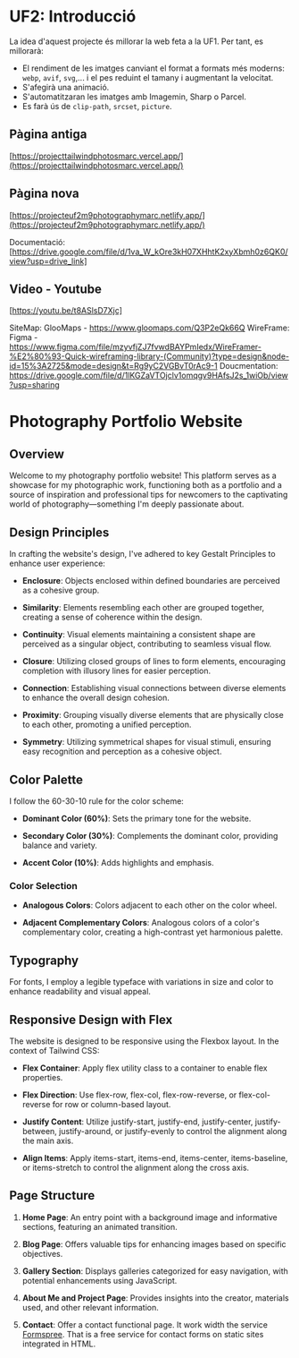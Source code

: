 # UF2: Introducció

La idea d'aquest projecte és millorar la web feta a la UF1. Per tant, es millorarà:

- El rendiment de les imatges canviant el format a formats més moderns: `webp`, `avif`, `svg`,... i el pes reduint el tamany i augmentant la velocitat.
- S'afegirà una animació.
- S'automatitzaran les imatges amb Imagemin, Sharp o Parcel.
- Es farà ús de `clip-path`, `srcset`, `picture`.

## Pàgina antiga
[https://projecttailwindphotosmarc.vercel.app/](https://projecttailwindphotosmarc.vercel.app/)

## Pàgina nova
[https://projecteuf2m9photographymarc.netlify.app/](https://projecteuf2m9photographymarc.netlify.app/)

Documentació:
[https://drive.google.com/file/d/1va_W_kOre3kH07XHhtK2xyXbmh0z6QK0/view?usp=drive_link]

## Video - Youtube
[https://youtu.be/t8ASlsD7Xjc]













SiteMap: GlooMaps - https://www.gloomaps.com/Q3P2eQk66Q
WireFrame: Figma - https://www.figma.com/file/mzyvfjZJ7fvwdBAYPmIedx/WireFramer-%E2%80%93-Quick-wireframing-library-(Community)?type=design&node-id=15%3A2725&mode=design&t=Rg9yC2VGBvT0rAc9-1 
Doucmentation: https://drive.google.com/file/d/1lKGZaVTOjclv1omqgv9HAfsJ2s_1wiOb/view?usp=sharing 


# Photography Portfolio Website

## Overview

Welcome to my photography portfolio website! This platform serves as a showcase for my photographic work, functioning both as a portfolio and a source of inspiration and professional tips for newcomers to the captivating world of photography—something I'm deeply passionate about.

## Design Principles

In crafting the website's design, I've adhered to key Gestalt Principles to enhance user experience:

- **Enclosure**: Objects enclosed within defined boundaries are perceived as a cohesive group.
  
- **Similarity**: Elements resembling each other are grouped together, creating a sense of coherence within the design.
  
- **Continuity**: Visual elements maintaining a consistent shape are perceived as a singular object, contributing to seamless visual flow.
  
- **Closure**: Utilizing closed groups of lines to form elements, encouraging completion with illusory lines for easier perception.
  
- **Connection**: Establishing visual connections between diverse elements to enhance the overall design cohesion.
  
- **Proximity**: Grouping visually diverse elements that are physically close to each other, promoting a unified perception.
  
- **Symmetry**: Utilizing symmetrical shapes for visual stimuli, ensuring easy recognition and perception as a cohesive object.

## Color Palette

I follow the 60-30-10 rule for the color scheme:

- **Dominant Color (60%)**: Sets the primary tone for the website.
  
- **Secondary Color (30%)**: Complements the dominant color, providing balance and variety.
  
- **Accent Color (10%)**: Adds highlights and emphasis.

### Color Selection

- **Analogous Colors**: Colors adjacent to each other on the color wheel.
  
- **Adjacent Complementary Colors**: Analogous colors of a color's complementary color, creating a high-contrast yet harmonious palette.

## Typography

For fonts, I employ a legible typeface with variations in size and color to enhance readability and visual appeal.

## Responsive Design with Flex
The website is designed to be responsive using the Flexbox layout. In the context of Tailwind CSS:

- **Flex Container**: Apply flex utility class to a container to enable flex properties.

- **Flex Direction**: Use flex-row, flex-col, flex-row-reverse, or flex-col-reverse for row or column-based layout.

- **Justify Content**: Utilize justify-start, justify-end, justify-center, justify-between, justify-around, or justify-evenly to control the alignment along the main axis.

- **Align Items**: Apply items-start, items-end, items-center, items-baseline, or items-stretch to control the alignment along the cross axis.

## Page Structure

1. **Home Page**: An entry point with a background image and informative sections, featuring an animated transition.

2. **Blog Page**: Offers valuable tips for enhancing images based on specific objectives.

3. **Gallery Section**: Displays galleries categorized for easy navigation, with potential enhancements using JavaScript.

4. **About Me and Project Page**: Provides insights into the creator, materials used, and other relevant information.

5. **Contact**: Offer a contact functional page. It work width the service [Formspree](https://formspree.io/). That is a free service for contact forms on static sites integrated in HTML.
